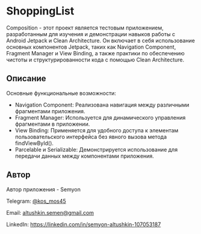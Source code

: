 # **ShoppingList**

Composition - этот проект является тестовым приложением, разработанным для изучения и демонстрации навыков работы с Android Jetpack и Clean Architecture. Он включает в себя использование основных компонентов Jetpack, таких как Navigation Component, Fragment Manager и View Binding, а также практики по обеспечению чистоты и структурированности кода с помощью Clean Architecture.

## **Описание**
Основные функциональные возможности:

* Navigation Component: Реализована навигация между различными фрагментами приложения.
* Fragment Manager: Используется для динамического управления фрагментами в приложении.
* View Binding: Применяется для удобного доступа к элементам пользовательского интерфейса без явного вызова метода findViewById().
* Parcelable и Serializable: Демонстрируется использование для передачи данных между компонентами приложения.

## **Автор**
Автор приложения - Semyon

Telegram: [@kos_mos45](http://t.me/kos_mos45)

Email: altushkin.semen@gmail.com

LinkedIn: https://linkedin.com/in/semyon-altushkin-107053187
